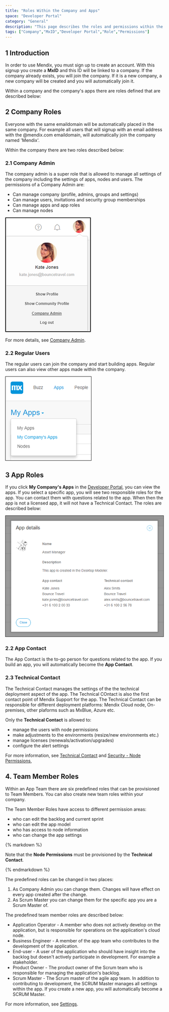 ```yaml
---
title: "Roles Within the Company and Apps"
space: "Developer Portal"
category: "General"
description: "This page describes the roles and permissions within the Mendix Platform."
tags: ["Company","MxID","Developer Portal","Role","Permissions"]
---
```


## 1 Introduction

In order to use Mendix, you must sign up to create an account. With this signup you create a **MxID** and this ID will be linked to a company. If the company already exists, you will join the company. If it is a new company, a new company will be created and you will automatically join it. 

Within a company and the company's apps there are roles defined that are described below:

## 2 Company Roles

Everyone with the same emaildomain will be automatically placed in the same company. For example all users that will signup with an email address with the @mendix.com emaildomain, will automatically join the company named 'Mendix'.

Within the company there are two roles described below:

### 2.1 Company Admin

The company admin is a super role that is allowed to manage all settings of the company including the settings of apps, nodes and users. The permissions of a Company Admin are:

* Can manage company (profile, admins, groups and settings)
* Can manage users, invitations and security group memberships
* Can manage apps and app roles
* Can manage nodes

 ![](attachments/company-admin.png) 

For more details, see [Company Admin](/developerportal/companyadmin).

### 2.2 Regular Users

The regular users can join the company and start building apps. Regular users can also view other apps made within the company. 

  ![](attachments/myapps.png)

## 3 App Roles

If you click **My Company's Apps** in the [Developer Portal](http://home.mendix.com), you can view the apps. If you select a specific app, you will see two responsible roles for the app. You can contact them with questions related to the app. When then the app is not a licensed app, it will not have a Technical Contact. 
The roles are described below:

  ![](attachments/company-app.png)

### 2.2 App Contact

The App Contact is the to-go person for questions related to the app. If you build an app, you will automatically become the **App Contact**.

### 2.3 Technical Contact

The Technical Contact manages the settings of the the technical deployment aspect of the app. The Technical COntact is also the first contact point of Mendix Support for the app.  The Technical Contact can be responsible for different deployment platforms: Mendix Cloud node, On-premises, other plaforms such as MxBlue, Azure etc.

Only the **Technical Contact** is allowed to:

* manage the users with node permissions
* make adjustments to the environments (resize/new environments etc.)
* manage licenses (renewals/activation/upgrades)
* configure the alert settings

For more information, see [Technical Contact](/developerportal/settings/technical-contact) and [Security - Node Permissions](/developerportal/settings/node-permissions),

## 4. Team Member Roles

Within an App Team there are six predefined roles that can be provisioned to Team Members. You can also create new team roles within your company. 

The Team Member Roles have access to different permission areas:

* who can edit the backlog and current sprint
* who can edit the app model
* who has access to node information
* who can change the app settings

<div class="alert alert-info">{% markdown %}

Note that the **Node Permissions** must be provisioned by the **Technical Contact**.

{% endmarkdown %}</div>

The predefined roles can be changed in two places:
1.	As Company Admin you can change them. Changes will have effect on every app created after the change.
2.	As Scrum Master you can change them for the specific app you are a Scrum Master of.

The predefined team member roles are described below:

* Application Operator - A member who does not actively develop on the application, but is responsible for operations on the application's cloud node. 
* Business Engineer - A member of the app team who contributes to the development of the application.  
* End-user - A user of the application who should have insight into the backlog but doesn't actively participate in development. For example a stakeholder.
* Product Owner - The product owner of the Scrum team who is responsible for managing the application's backlog.
* Scrum Master - The Scrum master of the agile app team. In addition to contributing to development, the SCRUM Master manages all settings within the app. If you create a new app, you will automatically become a SCRUM Master.

For more information, see [Settings](/developerportal/settings).
